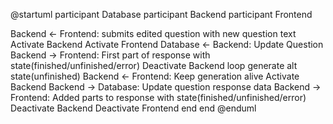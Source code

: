 @startuml
participant Database
participant Backend
participant Frontend

Backend <- Frontend: submits edited question with new question text
Activate Backend
Activate Frontend
Database <- Backend: Update Question
Backend -> Frontend: First part of response with state(finished/unfinished/error)
Deactivate Backend
loop generate
alt state(unfinished)
Backend <- Frontend: Keep generation alive
Activate Backend
Backend -> Database: Update question response data
Backend -> Frontend: Added parts to response with state(finished/unfinished/error)
Deactivate Backend
Deactivate Frontend
end
end
@enduml
